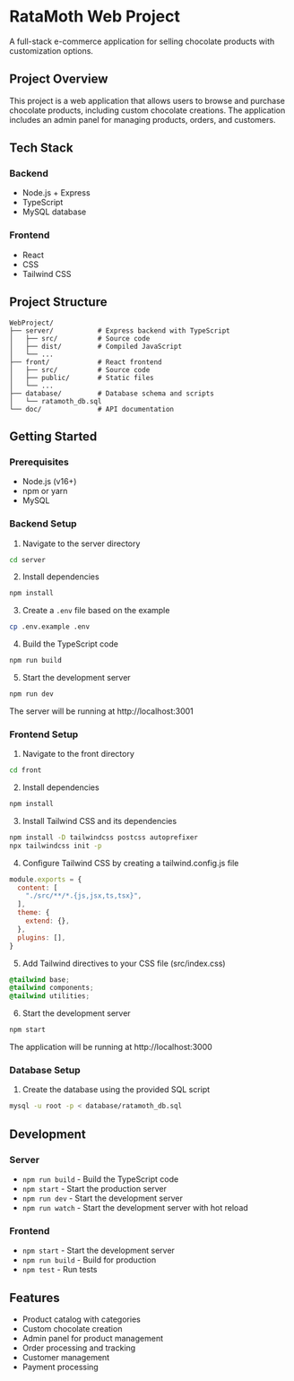# RataMoth Web Project

A full-stack e-commerce application for selling chocolate products with customization options.

## Project Overview

This project is a web application that allows users to browse and purchase chocolate products, including custom chocolate creations. The application includes an admin panel for managing products, orders, and customers.

## Tech Stack

### Backend
- Node.js + Express
- TypeScript
- MySQL database

### Frontend
- React
- CSS
- Tailwind CSS

## Project Structure

```
WebProject/
├── server/           # Express backend with TypeScript
│   ├── src/          # Source code
│   ├── dist/         # Compiled JavaScript
│   └── ...
├── front/            # React frontend
│   ├── src/          # Source code
│   ├── public/       # Static files
│   └── ...
├── database/         # Database schema and scripts
│   └── ratamoth_db.sql
└── doc/              # API documentation
```

## Getting Started

### Prerequisites

- Node.js (v16+)
- npm or yarn
- MySQL

### Backend Setup

1. Navigate to the server directory
```bash
cd server
```

2. Install dependencies
```bash
npm install
```

3. Create a `.env` file based on the example
```bash
cp .env.example .env
```

4. Build the TypeScript code
```bash
npm run build
```

5. Start the development server
```bash
npm run dev
```

The server will be running at http://localhost:3001

### Frontend Setup

1. Navigate to the front directory
```bash
cd front
```

2. Install dependencies
```bash
npm install
```

3. Install Tailwind CSS and its dependencies
```bash
npm install -D tailwindcss postcss autoprefixer
npx tailwindcss init -p
```

4. Configure Tailwind CSS by creating a tailwind.config.js file
```javascript
module.exports = {
  content: [
    "./src/**/*.{js,jsx,ts,tsx}",
  ],
  theme: {
    extend: {},
  },
  plugins: [],
}
```

5. Add Tailwind directives to your CSS file (src/index.css)
```css
@tailwind base;
@tailwind components;
@tailwind utilities;
```

6. Start the development server
```bash
npm start
```

The application will be running at http://localhost:3000

### Database Setup

1. Create the database using the provided SQL script
```bash
mysql -u root -p < database/ratamoth_db.sql
```

## Development

### Server

- `npm run build` - Build the TypeScript code
- `npm start` - Start the production server
- `npm run dev` - Start the development server
- `npm run watch` - Start the development server with hot reload

### Frontend

- `npm start` - Start the development server
- `npm run build` - Build for production
- `npm test` - Run tests

## Features

- Product catalog with categories
- Custom chocolate creation
- Admin panel for product management
- Order processing and tracking
- Customer management
- Payment processing
